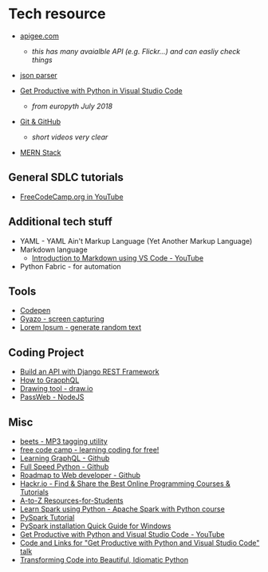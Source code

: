 # Tech resource

* [apigee.com](apigee.com)
  * _this has many avaialble API (e.g. Flickr...) and can easliy check things_
* [json parser](http://json.parser.online.fr)
* [Get Productive with Python in Visual Studio Code](https://www.youtube.com/watch?v=TILIcrrVABg)
  * _from europyth July 2018_
* [Git & GitHub](https://www.youtube.com/playlist?list=PLWKjhJtqVAbkFiqHnNaxpOPhh9tSWMXIF)
  * _short videos very clear_

* [MERN Stack](http://mern.io/)

## General SDLC tutorials

* [FreeCodeCamp.org in YouTube](https://www.youtube.com/channel/UC8butISFwT-Wl7EV0hUK0BQ)

## Additional tech stuff

* YAML - YAML Ain't Markup Language (Yet Another Markup Language)
* Markdown language
    * [Introduction to Markdown using VS Code - YouTube](https://www.youtube.com/watch?v=pTCROLZLhDM)
* Python Fabric - for automation

## Tools

* [Codepen](https://codepen.io/)
* [Gyazo - screen capturing](gyazo.com)
* [Lorem Ipsum - generate random text](https://loremipsum.io/)

## Coding Project

* [Build an API with Django REST Framework](https://medium.com/backticks-tildes/lets-build-an-api-with-django-rest-framework-32fcf40231e5)
* [How to GraophQL](https://www.howtographql.com/)
* [Drawing tool - draw.io](https://draw.io)
* [PassWeb - NodeJS](https://github.com/DavidAnson/PassWeb)

## Misc

* [beets - MP3 tagging utility](https://beets.readthedocs.io/en/v1.4.7/dev/index.html)
* [free code camp - learning coding for free!](https://www.freecodecamp.org/)
* [Learning GraphQL - Github](https://github.com/MoonHighway/learning-graphql)
* [Full Speed Python - Github](https://github.com/joaoventura/full-speed-python)
* [Roadmap to Web developer - Github](https://github.com/kamranahmedse/developer-roadmap)
* [Hackr.io - Find & Share the Best Online Programming Courses & Tutorials](https://hackr.io/)
* [A-to-Z Resources-for-Students](https://github.com/dipakkr/A-to-Z-Resources-for-Students)
* [Learn Spark using Python - Apache Spark with Python course](https://github.com/awantik/pyspark-tutorial)
* [PySpark Tutorial](https://github.com/mahmoudparsian/pyspark-tutorial)
* [PySpark installation Quick Guide for Windows](https://medium.com/@loldja/installing-apache-spark-pyspark-the-missing-quick-start-guide-for-windows-ad81702ba62d)
* [Get Productive with Python and Visual Studio Code - YouTube](https://www.youtube.com/watch?v=TILIcrrVABg)
* [Code and Links for "Get Productive with Python and Visual Studio Code" talk](https://github.com/qubitron/pydemo)
* [Transforming Code into Beautiful, Idiomatic Python](https://gist.github.com/0x4D31/f0b633548d8e0cfb66ee3bea6a0deff9)